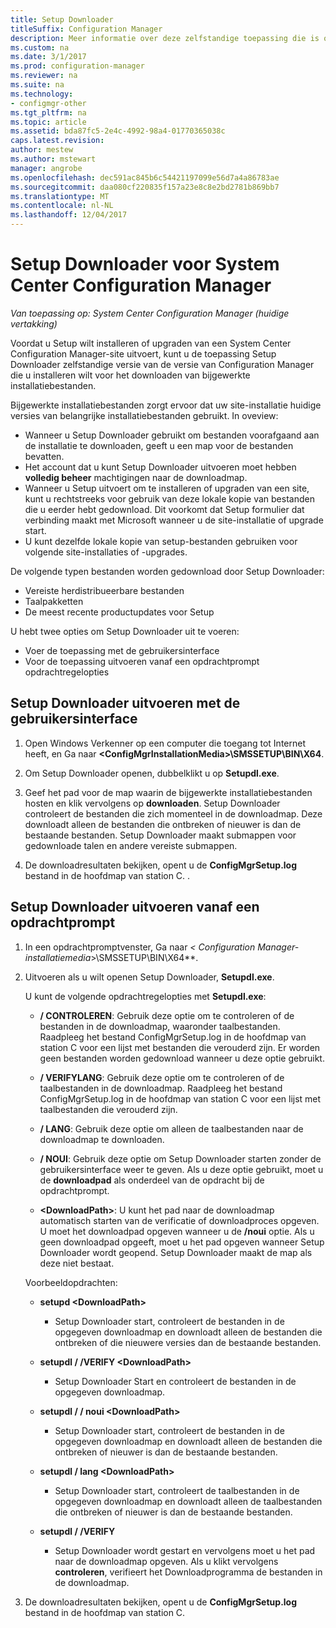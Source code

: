 ```yaml
---
title: Setup Downloader
titleSuffix: Configuration Manager
description: Meer informatie over deze zelfstandige toepassing die is ontworpen om te controleren of dat uw site-installatie wordt de huidige versies van belangrijke installatiebestanden gebruikt.
ms.custom: na
ms.date: 3/1/2017
ms.prod: configuration-manager
ms.reviewer: na
ms.suite: na
ms.technology:
- configmgr-other
ms.tgt_pltfrm: na
ms.topic: article
ms.assetid: bda87fc5-2e4c-4992-98a4-01770365038c
caps.latest.revision: 
author: mestew
ms.author: mstewart
manager: angrobe
ms.openlocfilehash: dec591ac845b6c54421197099e56d7a4a86783ae
ms.sourcegitcommit: daa080cf220835f157a23e8c8e2bd2781b869bb7
ms.translationtype: MT
ms.contentlocale: nl-NL
ms.lasthandoff: 12/04/2017
---
```

# <a name="setup-downloader-for-system-center-configuration-manager"></a>Setup Downloader voor System Center Configuration Manager

*Van toepassing op: System Center Configuration Manager (huidige vertakking)*

Voordat u Setup wilt installeren of upgraden van een System Center Configuration Manager-site uitvoert, kunt u de toepassing Setup Downloader zelfstandige versie van de versie van Configuration Manager die u installeren wilt voor het downloaden van bijgewerkte installatiebestanden.  

Bijgewerkte installatiebestanden zorgt ervoor dat uw site-installatie huidige versies van belangrijke installatiebestanden gebruikt. In oveview:   
-   Wanneer u Setup Downloader gebruikt om bestanden voorafgaand aan de installatie te downloaden, geeft u een map voor de bestanden bevatten.  
-   Het account dat u kunt Setup Downloader uitvoeren moet hebben **volledig beheer** machtigingen naar de downloadmap.  
-   Wanneer u Setup uitvoert om te installeren of upgraden van een site, kunt u rechtstreeks voor gebruik van deze lokale kopie van bestanden die u eerder hebt gedownload. Dit voorkomt dat Setup formulier dat verbinding maakt met Microsoft wanneer u de site-installatie of upgrade start.  
-   U kunt dezelfde lokale kopie van setup-bestanden gebruiken voor volgende site-installaties of -upgrades.  

De volgende typen bestanden worden gedownload door Setup Downloader:  
-   Vereiste herdistribueerbare bestanden  
-   Taalpakketten  
-   De meest recente productupdates voor Setup  

U hebt twee opties om Setup Downloader uit te voeren:
- Voer de toepassing met de gebruikersinterface
- Voor de toepassing uitvoeren vanaf een opdrachtprompt opdrachtregelopties


## <a name="run-setup-downloader-with-the-user-interface"></a>Setup Downloader uitvoeren met de gebruikersinterface  

1.  Open Windows Verkenner op een computer die toegang tot Internet heeft, en Ga naar  **&lt;ConfigMgrInstallationMedia\>\SMSSETUP\BIN\X64**.  

2.  Om Setup Downloader openen, dubbelklikt u op **Setupdl.exe**.   

3. Geef het pad voor de map waarin de bijgewerkte installatiebestanden hosten en klik vervolgens op **downloaden**. Setup Downloader controleert de bestanden die zich momenteel in de downloadmap. Deze downloadt alleen de bestanden die ontbreken of nieuwer is dan de bestaande bestanden. Setup Downloader maakt submappen voor gedownloade talen en andere vereiste submappen.  

4.  De downloadresultaten bekijken, opent u de **ConfigMgrSetup.log** bestand in de hoofdmap van station C.  .  

## <a name="run-setup-downloader-from-a-command-prompt"></a>Setup Downloader uitvoeren vanaf een opdrachtprompt  

1.  In een opdrachtpromptvenster, Ga naar  **&lt;* Configuration Manager-installatiemedia*\>\SMSSETUP\BIN\X64**.   

2.  Uitvoeren als u wilt openen Setup Downloader, **Setupdl.exe**.

    U kunt de volgende opdrachtregelopties met **Setupdl.exe**:   

    -   **/ CONTROLEREN**: Gebruik deze optie om te controleren of de bestanden in de downloadmap, waaronder taalbestanden. Raadpleeg het bestand ConfigMgrSetup.log in de hoofdmap van station C voor een lijst met bestanden die verouderd zijn. Er worden geen bestanden worden gedownload wanneer u deze optie gebruikt.  

    -   **/ VERIFYLANG**: Gebruik deze optie om te controleren of de taalbestanden in de downloadmap. Raadpleeg het bestand ConfigMgrSetup.log in de hoofdmap van station C voor een lijst met taalbestanden die verouderd zijn.

    -   **/ LANG**: Gebruik deze optie om alleen de taalbestanden naar de downloadmap te downloaden.  

    -   **/ NOUI**: Gebruik deze optie om Setup Downloader starten zonder de gebruikersinterface weer te geven. Als u deze optie gebruikt, moet u de **downloadpad** als onderdeel van de opdracht bij de opdrachtprompt.  

    -   **&lt;DownloadPath\>**: U kunt het pad naar de downloadmap automatisch starten van de verificatie of downloadproces opgeven. U moet het downloadpad opgeven wanneer u de **/noui** optie. Als u geen downloadpad opgeeft, moet u het pad opgeven wanneer Setup Downloader wordt geopend. Setup Downloader maakt de map als deze niet bestaat.  

    Voorbeeldopdrachten:

    -   **setupd &lt;DownloadPath\>**  

        -   Setup Downloader start, controleert de bestanden in de opgegeven downloadmap en downloadt alleen de bestanden die ontbreken of die nieuwere versies dan de bestaande bestanden.     

    -   **setupdl / /VERIFY &lt;DownloadPath\>**  

        -   Setup Downloader Start en controleert de bestanden in de opgegeven downloadmap.  

    -   **setupdl / / noui &lt;DownloadPath\>**  

        -   Setup Downloader start, controleert de bestanden in de opgegeven downloadmap en downloadt alleen de bestanden die ontbreken of nieuwer is dan de bestaande bestanden.  

    -   **setupdl / lang &lt;DownloadPath\>**  

        -   Setup Downloader start, controleert de taalbestanden in de opgegeven downloadmap en downloadt alleen de taalbestanden die ontbreken of nieuwer is dan de bestaande bestanden.  

    -   **setupdl / /VERIFY**  

        -   Setup Downloader wordt gestart en vervolgens moet u het pad naar de downloadmap opgeven. Als u klikt vervolgens **controleren**, verifieert het Downloadprogramma de bestanden in de downloadmap.  

3.  De downloadresultaten bekijken, opent u de **ConfigMgrSetup.log** bestand in de hoofdmap van station C.
